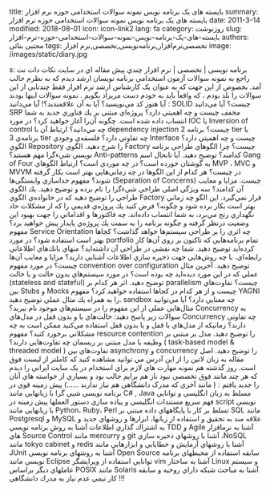 title: بایسته های یک برنامه نویس  نمونه سوالات استخدامی حوزه نرم افزار
summary: بایسته های یک برنامه نویس  نمونه سوالات استخدامی حوزه نرم افزار
date: 2011-3-14
modified: 2018-08-01
icon:  icon-link2
lang: fa
category: روزنوشت
slug: بایسته-های-یک-برنامه-نویس-نمونه-سوالات-استخدامی-حوزه-نرم-افزار
authors: مجتبی بنائی
tags: تخصصی‌نرم‌افزار,برنامه‌نویسی,تخصصی,نرم افزار
image: /images/static/diary.jpg

s: برنامه نویسی | تخصصی | نرم افزار  چندي پيش مقاله اي در سايت نکات دات نت راجع به نمونه سوالات آزمون استخدامي برنامه نويسان ارشد ديدم که به نظرم جالب آمد. بخصوص از اين جهت که به عنوان يک کارشناس ارشد نرم افزار فقط چندتايي از اين سوالات را بلد بودم ، که واقعاً بايد به خودم دست مريزاد بگويم . نمونه سوالات اينها بودند :   آيا هنوز كد مي‌نويسيد؟ آيا      به آن علاقمنديد؟!  آيا مي‌دانيد SOLID چيست؟  آيا مي‌دانيد SRP مخفف چيست و چه اهميتي دارد؟  پروژه‌اي مبتني بر يك فناوري      جديد به شما انتساب داده شده است. چگونه آن‌را آغاز خواهيد كرد؟  در مورد IOC يا Inversion of control چه مي‌دانيد؟ ارتباط آن با dependency injection چيست؟  برنامه 2 tier با برنامه‌ي 3 tier چه تفاوتي دارد؟  فلسفه‌ي وجودي Interface چيست و چه اهميتي دارد؟  الگوي Repository را شرح دهيد. الگوي Factory‌ چيست؟ چرا الگوهاي طراحي برنامه نويسي شيءگرا      مهم هستند؟  Anti-patterns كدامند؟ توضيح دهيد.  آيا تابحال اسم Gang of Four به گوشتان خورده است؟ در چه موردي است؟  ارتباط الگوهاي MVP ، MVC و MVVM در چيست؟ هر كدام از اين الگوها در چه زماني‌هايي بهتر      است بكار گرفته شوند؟  مفهوم جداسازي      وابستگي‌ها (Separation of Concerns) چيست. مزايا و      معايب آن كدامند؟  سه ويژگي اصلي طراحي شيءگرا      را نام برده و توضيح دهيد.  يك الگوي طراحي را      توضيح دهيد كه در خانواده‌ي الگوي Factory قرار نمي‌گيرد. اين      الگو چه زماني بهتر است بكار برده شود و چگونه؟  فرض كنيد يك پروژه‌ي قديمي را      كه از مشكلات حاد نگهداري رنج مي‌برد، به شما انتساب داده‌اند. چه فاكتورها و      اقداماتي را جهت بهبود اين وضعيت درنظر گرفته و چگونه برنامه را به سمت يك      پروژه‌ي پايدار پيش خواهيد برد؟  مفهوم Service Orientation چه اثري را بر طراحي سيستم‌ها خواهد گذاشت؟      كجاها بهتر است استفاده شود؟  در مورد portfolio تمام برنامه‌هايي كه تاكنون بر روي آن‌ها كار      كرده‌ايد توضيح دهيد. شما چه نقشي در طراحي آن داشته‌‌ايد؟  منهاي بانك‌هاي اطلاعاتي      رابطه‌اي، با چه روش‌هايي جهت ذخيره سازي اطلاعات آشنايي داريد؟ مزايا و      معايب آن‌ها چيست؟  در مورد مفهوم convention over configuration توضيح دهيد. آخرين      مثال عملي كه در اين مورد ديده‌ايد چه بوده است؟  در مورد سيستم‌هاي      بدون حالت و با حالت (stateless and stateful) توضيح دهيد. اثر هر كدام بر parallelism چيست؟  تفاوت‌هاي بين Stubs و Mocks چيست و از هر كدام      در كجاها استفاده خواهيد كرد؟  مفهوم YAGNI را به همراه يك مثال عملي توضيح دهيد.  sandbox چه معنايي دارد؟ آيا مي‌توانيد مثال‌هايي عملي      از اين مفهوم را در سيستم‌هاي موجود نام ببريد؟   Concurrency به سوالات زير پاسخ دهيد:   حالت‌هاي با و      بدون قفل در مدل‌هاي Concurrency چه تفاوتي دارند؟  زمانيكه از مدل‌هاي با قفل و      يا بدون قفل استفاده مي‌كنيد ممكن است به چه مشكلاتي برخورد كنيد؟  مفهوم resource contention را توضيح دهيد.  مدل بر مبتني بر      وظيفه با مدل مبتني بر ريسمان چه تفاوت‌هايي دارند؟ ( task-based model & threaded      model )  تفاوت‌هاي بين asynchrony و concurrency را توضيح دهيد.   اصل مقاله به زبان لاتين را از اين آدرس مي توانيد مشاهده کنيد که کاملتر از ليست فوق است.  روز گذشته هم نمونه مهارت هاي لازم براي استخدام در يک سايت ايراني را ديدم که هر چند مانند فوق تخصصي نبود باز هم برايم جالب بود و بسياري از خواسته هاي آنان را جديد يافتم :  ( مانند آخري که مدرک دانشگاهي هم نياز ندارند ......)   پيش زمينه قوي در برنامه نويسي شيي گرا با زبانهايي مانند C# , Java  مسلط به زبان انگليسي و توانايي فهم سريع مستندات انگليسي و پياده سازي دستور العملها  پيش زمينه در script نويسي با زبانهايي مانند Python، Ruby، Perl  تسلط بر کار با پايگاههاي      داده مبتني بر SQL مانند Postgresql و MySQL  علاقه مند به تحقيق و      استفاده از زبانها، ابزارها و روشهاي جديد و به اشتراك گذاري اطلاعات  آشنا به روش برنامه نويسي TDD و Agile  آشنا به نرمافزار هاي Source Control مانند mercurry و git  آشنا با روشهاي ذخيره      سازي ،NoSQL مانند tokyo cabinet و redis  آشنا با روشهاي آزمايش      و خطايابي و ابزارهايي مانند JUnit  آشنا به روشهاي برنامه      نويسي Open Source  سابقه استفاده از محيطهاي      برنامه نويسي مانند Eclipse  توانايي استفاده از ويرايشگر vim  آشنا به ساختار Linux و سيستم عاملهاي ديگر براساس POSIX مانند Solaris  آشنا به مباحث شبکه  داراي روحيه و سابقه کار      تيمي  عدم نياز به مدرك دانشگاهي      !!!